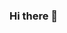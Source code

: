 ### Hi there 👋

<!--
**Khushisingh20/Khushisingh20** is a ✨ _special_ ✨ repository because its `README.md` (this file) appears on your GitHub profile.

Here are some ideas to get you started:
- 🔭 Hello ! I'm an inspired developer with a focus on Machine Learning and Front-end development. Check out my projects to see how I apply my skills to create 
      meaningful projects and software.
- 🌱 I’m currently pursuing my education in Information Technology domain from Thakur college of Engineering and Technology
-     Skilled in public speaking and presenting technical ideas with confidence and clarity.
- 👯 I’m looking to collaborate on Machine Learning and Web development internships 
- 🤔 I’m looking for help with ...
- 💬 Ask me about ...
- 📫 How to reach me: ...
- 😄 Pronouns: ...
- ⚡ Fun fact: ...
-->
